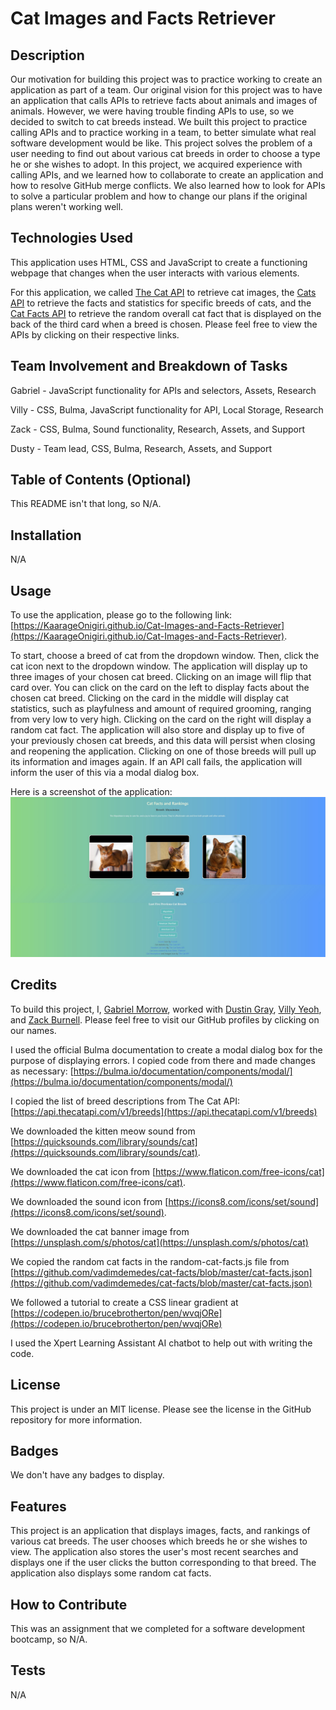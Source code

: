 # Cat Images and Facts Retriever

## Description

Our motivation for building this project was to practice working to create an application as part of a team.  Our original vision for this project was to have an application that calls APIs to retrieve facts about animals and images of animals.  However, we were having trouble finding APIs to use, so we decided to switch to cat breeds instead.  We built this project to practice calling APIs and to practice working in a team, to better simulate what real software development would be like.  This project solves the problem of a user needing to find out about various cat breeds in order to choose a type he or she wishes to adopt.  In this project, we acquired experience with calling APIs, and we learned how to collaborate to create an application and how to resolve GitHub merge conflicts.  We also learned how to look for APIs to solve a particular problem and how to change our plans if the original plans weren't working well.

## Technologies Used

This application uses HTML, CSS and JavaScript to create a functioning webpage that changes when the user interacts with various elements.  

For this application, we called [The Cat API](https://thecatapi.com/) to retrieve cat images, the [Cats API](https://api-ninjas.com/api/cats) to retrieve the facts and statistics for specific breeds of cats, and the [Cat Facts API](https://cat-fact.herokuapp.com/#/) to retrieve the random overall cat fact that is displayed on the back of the third card when a breed is chosen.  Please feel free to view the APIs by clicking on their respective links.

## Team Involvement and Breakdown of Tasks

Gabriel - JavaScript functionality for APIs and selectors, Assets, Research

Villy - CSS, Bulma, JavaScript functionality for API, Local Storage, Research

Zack - CSS, Bulma, Sound functionality, Research, Assets, and Support

Dusty - Team lead, CSS, Bulma, Research, Assets, and Support

## Table of Contents (Optional)

This README isn't that long, so N/A.

## Installation

N/A

## Usage

To use the application, please go to the following link: [https://KaarageOnigiri.github.io/Cat-Images-and-Facts-Retriever](https://KaarageOnigiri.github.io/Cat-Images-and-Facts-Retriever).  

To start, choose a breed of cat from the dropdown window.  Then, click the cat icon next to the dropdown window.  The application will display up to three images of your chosen cat breed.  Clicking on an image will flip that card over.  You can click on the card on the left to display facts about the chosen cat breed.  Clicking on the card in the middle will display cat statistics, such as playfulness and amount of required grooming, ranging from very low to very high.  Clicking on the card on the right will display a random cat fact.  The application will also store and display up to five of your previously chosen cat breeds, and this data will persist when closing and reopening the application.  Clicking on one of those breeds will pull up its information and images again.  If an API call fails, the application will inform the user of this via a modal dialog box.

Here is a screenshot of the application: ![A Sreenshot of the Cat Images and Facts Retriever](assets/images/webpage-screenshot.JPG)

## Credits

To build this project, I, [Gabriel Morrow](https://github.com/theboss1485), worked with [Dustin Gray](https://github.com/RickiBobbii), [Villy Yeoh](https://github.com/KaarageOnigiri), and [Zack Burnell](https://github.com/ZBurnell).  Please feel free to visit our GitHub profiles by clicking on our names.

I used the official Bulma documentation to create a modal dialog box for the purpose of displaying errors.  I copied code from there and made changes as necessary: [https://bulma.io/documentation/components/modal/](https://bulma.io/documentation/components/modal/)

I copied the list of breed descriptions from The Cat API: [https://api.thecatapi.com/v1/breeds](https://api.thecatapi.com/v1/breeds)

We downloaded the kitten meow sound from [https://quicksounds.com/library/sounds/cat](https://quicksounds.com/library/sounds/cat).

We downloaded the cat icon from [https://www.flaticon.com/free-icons/cat](https://www.flaticon.com/free-icons/cat).

We downloaded the sound icon from [https://icons8.com/icons/set/sound](https://icons8.com/icons/set/sound).

We downloaded the cat banner image from [https://unsplash.com/s/photos/cat](https://unsplash.com/s/photos/cat)

We copied the random cat facts in the random-cat-facts.js file from [https://github.com/vadimdemedes/cat-facts/blob/master/cat-facts.json](https://github.com/vadimdemedes/cat-facts/blob/master/cat-facts.json)

We followed a tutorial to create a CSS linear gradient at [https://codepen.io/brucebrotherton/pen/wvqjORe](https://codepen.io/brucebrotherton/pen/wvqjORe)

I used the Xpert Learning Assistant AI chatbot to help out with writing the code.

## License

This project is under an MIT license.  Please see the license in the GitHub repository for more information.

## Badges

We don't have any badges to display.

## Features

This project is an application that displays images, facts, and rankings of various cat breeds.  The user chooses which breeds he or she wishes to view.  The application also stores the user's most recent searches and displays one if the user clicks the button corresponding to that breed.  The application also displays some random cat facts.

## How to Contribute

This was an assignment that we completed for a software development bootcamp, so N/A.

## Tests

N/A
